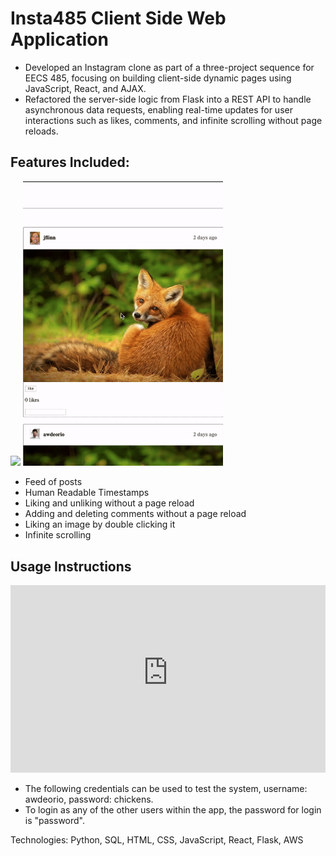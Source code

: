 # Insta485 Client Side Web Application 

- Developed an Instagram clone as part of a three-project sequence for EECS 485, focusing on building client-side dynamic pages using JavaScript, React, and AJAX.
- Refactored the server-side logic from Flask into a REST API to handle asynchronous data requests, enabling real-time updates for user interactions such as likes, comments, and infinite scrolling without page reloads.

## Features Included:
<p>
  <img src="assets/demo-infinitescroll-ezgif.com-video-to-gif-converter (1).gif" width="320px">
  <img src="assets/demo-insta485-heart-ezgif.com-video-to-gif-converter (1).gif" width="320px">
</p>  

- Feed of posts
- Human Readable Timestamps
- Liking and unliking without a page reload
- Adding and deleting comments without a page reload
- Liking an image by double clicking it
- Infinite scrolling

## Usage Instructions

  <p>
    <iframe src="http://ec2-18-219-187-14.us-east-2.compute.amazonaws.com/" width="100%" height="300" frameborder="0" scrolling="yes"></iframe>  
  </p>  

- The following credentials can be used to test the system, username: awdeorio, password: chickens.
- To login as any of the other users within the app, the password for login is "password".

Technologies: Python, SQL, HTML, CSS, JavaScript, React, Flask, AWS  
